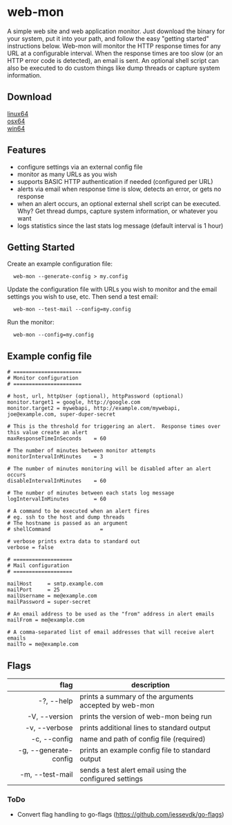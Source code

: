 # web-mon
A simple web site and web application monitor.  Just download the binary for your system, put it into your path, and follow the easy "getting started" instructions below.  Web-mon will monitor the HTTP response times for any URL at a configurable interval.  When the response times are too slow (or an HTTP error code is detected), an email is sent. An optional shell script can also be executed to do custom things like dump threads or capture system information.

## Download
[linux64](https://github.com/joncrlsn/web-mon/raw/master/bin-linux64/web-mon "Linux 64-bit")  
[osx64](https://github.com/joncrlsn/web-mon/raw/master/bin-osx64/web-mon "OSX 64-bit")  
[win64](https://github.com/joncrlsn/web-mon/raw/master/bin-win64/web-mon.exe "Windows 64-bit")

## Features
* configure settings via an external config file
* monitor as many URLs as you wish
* supports BASIC HTTP authentication if needed (configured per URL)
* alerts via email when response time is slow, detects an error, or gets no response
* when an alert occurs, an optional external shell script can be executed.  Why?  Get thread dumps, capture system information, or whatever you want
* logs statistics since the last stats log message (default interval is 1 hour)

## Getting Started
Create an example configuration file:

      web-mon --generate-config > my.config

Update the configuration file with URLs you wish to monitor and the email settings you wish to use, etc.  Then send a test email:

      web-mon --test-mail --config=my.config

Run the monitor:

      web-mon --config=my.config

## Example config file

    # ======================
    # Monitor configuration
    # ======================

    # host, url, httpUser (optional), httpPassword (optional)
    monitor.target1 = google, http://google.com
    monitor.target2 = mywebapi, http://example.com/mywebapi, joe@example.com, super-duper-secret

    # This is the threshold for triggering an alert.  Response times over this value create an alert
    maxResponseTimeInSeconds    = 60

    # The number of minutes between monitor attempts
    monitorIntervalInMinutes    = 3

    # The number of minutes monitoring will be disabled after an alert occurs
    disableIntervalInMinutes    = 60

    # The number of minutes between each stats log message
    logIntervalInMinutes        = 60

    # A command to be executed when an alert fires
    # eg. ssh to the host and dump threads
    # The hostname is passed as an argument
    # shellCommand                =

    # verbose prints extra data to standard out
    verbose = false

    # ===================
    # Mail configuration
    # ===================

    mailHost     = smtp.example.com
    mailPort     = 25
    mailUsername = me@example.com
    mailPassword = super-secret

    # An email address to be used as the "from" address in alert emails
    mailFrom = me@example.com

    # A comma-separated list of email addresses that will receive alert emails
    mailTo = me@example.com

## Flags

flag                    | description
----------------------: | -------------
  -?, --help            | prints a summary of the arguments accepted by web-mon
  -V, --version         | prints the version of web-mon being run
  -v, --verbose         | prints additional lines to standard output
  -c, --config          | name and path of config file (required)
  -g, --generate-config | prints an example config file to standard output
  -m, --test-mail       | sends a test alert email using the configured settings

### ToDo
* Convert flag handling to go-flags (https://github.com/jessevdk/go-flags)
